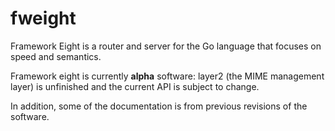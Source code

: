fweight
=======

Framework Eight is a router and server for the Go language that focuses on speed and semantics.

Framework eight is currently __alpha__ software: layer2 (the MIME management layer) is unfinished and the current API is subject to change.

In addition, some of the documentation is from previous revisions of the software.
